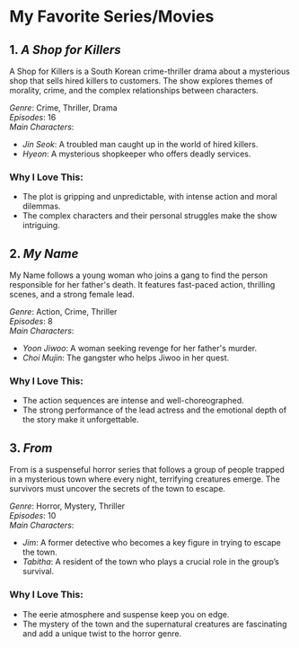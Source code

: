 # My Favorite Series/Movies

## 1. *A Shop for Killers*
A Shop for Killers is a South Korean crime-thriller drama about a mysterious shop that sells hired killers to customers. The show explores themes of morality, crime, and the complex relationships between characters.

*Genre*: Crime, Thriller, Drama  
*Episodes*: 16  
*Main Characters*:
- *Jin Seok*: A troubled man caught up in the world of hired killers.
- *Hyeon*: A mysterious shopkeeper who offers deadly services.

### Why I Love This:
- The plot is gripping and unpredictable, with intense action and moral dilemmas.
- The complex characters and their personal struggles make the show intriguing.

## 2. *My Name*
My Name follows a young woman who joins a gang to find the person responsible for her father's death. It features fast-paced action, thrilling scenes, and a strong female lead.

*Genre*: Action, Crime, Thriller  
*Episodes*: 8  
*Main Characters*:
- *Yoon Jiwoo*: A woman seeking revenge for her father's murder.
- *Choi Mujin*: The gangster who helps Jiwoo in her quest.

### Why I Love This:
- The action sequences are intense and well-choreographed.
- The strong performance of the lead actress and the emotional depth of the story make it unforgettable.

## 3. *From*
From is a suspenseful horror series that follows a group of people trapped in a mysterious town where every night, terrifying creatures emerge. The survivors must uncover the secrets of the town to escape.

*Genre*: Horror, Mystery, Thriller  
*Episodes*: 10  
*Main Characters*:
- *Jim*: A former detective who becomes a key figure in trying to escape the town.
- *Tabitha*: A resident of the town who plays a crucial role in the group’s survival.

### Why I Love This:
- The eerie atmosphere and suspense keep you on edge.
- The mystery of the town and the supernatural creatures are fascinating and add a unique twist to the horror genre.

